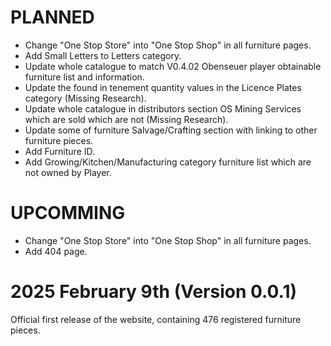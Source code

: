 # PLANNED

* Change "One Stop Store" into "One Stop Shop" in all furniture pages.
* Add Small Letters to Letters category.
* Update whole catalogue to match V0.4.02 Obenseuer player obtainable furniture list and information.
* Update the found in tenement quantity values in the Licence Plates category (Missing Research).
* Update whole catalogue in distributors section OS Mining Services which are sold which are not (Missing Research).
* Update some of furniture Salvage/Crafting section with linking to other furniture pieces.
* Add Furniture ID.
* Add Growing/Kitchen/Manufacturing category furniture list which are not owned by Player.

# UPCOMMING

* Change "One Stop Store" into "One Stop Shop" in all furniture pages.
* Add 404 page.

# 2025 February 9th (Version 0.0.1)

Official first release of the website, containing 476 registered furniture pieces.
